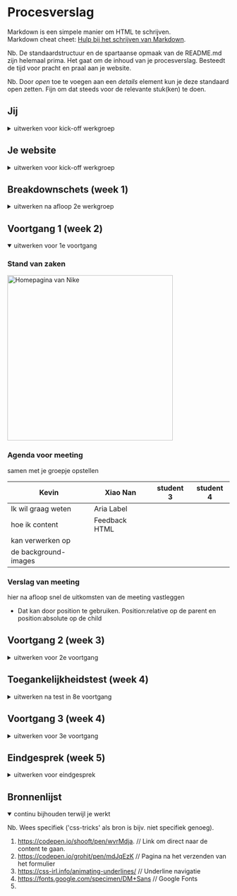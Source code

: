 # Procesverslag
Markdown is een simpele manier om HTML te schrijven.  
Markdown cheat cheet: [Hulp bij het schrijven van Markdown](https://github.com/adam-p/markdown-here/wiki/Markdown-Cheatsheet).

Nb. De standaardstructuur en de spartaanse opmaak van de README.md zijn helemaal prima. Het gaat om de inhoud van je procesverslag. Besteedt de tijd voor pracht en praal aan je website.

Nb. Door *open* toe te voegen aan een *details* element kun je deze standaard open zetten. Fijn om dat steeds voor de relevante stuk(ken) te doen.





## Jij


<details>
<summary>uitwerken voor kick-off werkgroep</summary>
### Auteur:
Kevin Speek
 
 
#### Je startniveau:
Ik denk zelf dat ik op de rode piste zit, omdat ik code ook weer niet onwijs lastig vind (de basis dan). Het is ook niet zo dat ik er onwijs goed in ben, maar als eenmaal bepaalde dingen lukken dan is het natuurlijk tof. 
 
 
#### Je focus:
Ik ga mezelf focussen op zowel responsive als de surface. Ik wil dat mijn website sowieso bruikbaar is op een telefoon en laptop. 
</details>


## Je website
<details>
<summary>uitwerken voor kick-off werkgroep</summary>
### Je opdracht:
https://www.nike.com/nl/

#### Screenshot(s) van de eerste pagina (small screen): 
hier de naam van de pagina  
Homepagina Nike 
<img src="images/Nike_home.jpeg" width="375px" alt="Homepagina van Nike">

#### Screenshot(s) van de tweede pagina (small screen):
hier de naam van de pagina  
Bestelpagina Nike
<img src="images/Nike_bestellingen.jpeg" width="375px" alt="Bestellingen pagina van Nike">

</details>


## Breakdownschets (week 1)

<details>
<summary>uitwerken na afloop 2e werkgroep</summary>

### de hele pagina: 
<img src="images/Nike_volledig_breakdown.png" width="375px" alt="Volledige breakdown Nike pagina.">

### dynamisch deel (bijv menu): 
<img src="images/Nike_menu_breakdown.png" width="375px" alt="Slider van aanbiedingen">


</details>




## Voortgang 1 (week 2)

<details open>
<summary>uitwerken voor 1e voortgang</summary>

### Stand van zaken
<img src="images/nike_pagina_screenshot.png" width="375px" alt="Homepagina van Nike">


### Agenda voor meeting
samen met je groepje opstellen

| Kevin              | Xiao Nan           | student 3    | student 4        |
| ---                | ---                | ---          | ---              |
|Ik wil graag weten  | Aria Label
|hoe ik content      | Feedback HTML
|kan verwerken op    |
|de background-images|



### Verslag van meeting
hier na afloop snel de uitkomsten van de meeting vastleggen

- Dat kan door position te gebruiken. Position:relative op de parent en position:absolute op de child

</details>



## Voortgang 2 (week 3)

<details>
<summary>uitwerken voor 2e voortgang</summary>

### Stand van zaken
Het maken van het hamburger menu verliep goed. De website responsive maken is wel nog een hele klus en daar zou ik eigenlijk nog meer over moeten leren. 
 
 <img src="images/screenshot_hamburger.png" width="375px" alt="breakdown van nog een dynamisch deel">
 
 

### Agenda voor meeting
samen met je groepje opstellen

| Kevin                        | Xiao Nan           | student 3    | student 4        |
| ---                          | ---                | ---          | ---              |
| Graag meekijken              | slider boven	      |
| naar het responsive          | randje foto	       |
| maken van de website.        | js + aanspreken    |
|                              |
| sections schalen niet mee    |
| nieuwe afbeelding bij        |
| desktop breakpoint           |
|                              |
| Scroll over doet het niet.   |
 
 


### Verslag van meeting
hier na afloop snel de uitkomsten van de meeting vastleggen

- Er is aan mij uitgelegd hoe je van afbeelding kan verwisselen bij een breakpoint. Dit doe je met een background-image. Ik heb dit toegepast op mijn website.
- Voor het responsive maken van de website heb ik gekeken naar de opdrachten uit de lessen.

</details>



## Toegankelijkheidstest (week 4)

<details>
<summary>uitwerken na test in 8e voortgang</summary>

### Bevindingen
Lijst met je bevindingen die in de test naar voren kwamen:
 - Er kan overal gekomen wordem d.m.v. tab, maar als je tabt aan het begin van de website en je opent het hamburger menu niet, dan tabt hij door het hamburger menu    i.p.v. gelijk naar de content. 
 - Hamburger menu klapt niet automatisch dicht als je aan het einde van de hamburger menu door tabt. 
 
 - Blur is moeilijk zichtbaar.
 - Met de vlekken bril was de content goed te zien.
 - De website is goed te gebruiken voor iemand met concentratieproblemen 
 - De webiste is goed te gebruiken voor mensen met een slechte motoriek. Al weet ik niet precies wat de bedoeling was, omdat je met twee vingers de website moest besturen, maar gewoon nog altijd met één vinger door de website kon gaan. 
 - De website wordt goed gelezen door de screenreader
 
**#### Tab naar de content.**
Hier korte omschrijving (met indien nodig een afbeelding)

Dit probleem kan ik oplossen door een a-element te maken die je direct naar de content brengt.
 
 <img src="images/directcontent.png" width="375px" alt="Screenshot van de oplossing">
 

**#### Hamburger klapt niet automatisch dicht aan het einde van het menu als je door tabt.** 
 
Het menu moet weten dat als er naar de content wordt door getabt, dat het automatisch moet sluiten. Hoe je dat kan regelen weet ik niet precies.

#### Blur is moeilijk leesbaar

Voor de problemen met blur is het denk ik goed om al het content heel erg te vergroten, zodat de gebruiker het beter kan zien.


#### Titel nog een bevinding. 
Hier korte omschrijving (met indien nodig een afbeelding)

Hier een omschrijving van hoe het opgelost kan worden (met indien nodig een afbeelding)

</details>




## Voortgang 3 (week 4)

<details>
<summary>uitwerken voor 3e voortgang</summary>

### Stand van zaken
hier dit ging goed & dit was lastig (neem ook screenshots op van delen van je website en code)



### Agenda voor meeting
samen met je groepje opstellen

| Kevin                      | Xiao Nan      | Bram    |
| ---                        | ---           | ---     |        
| De foto main foto          | JS            | @Media  |
 schaalde niet goed          | Foto          |         |
 mee en de tekst daaronder   |               |         | 
 ook niet                    |               |         |
| Overscroll-behavior        |               |         |
| ...                        | ...           | ...     |


### Verslag van meeting
hier na afloop snel de uitkomsten van de meeting vastleggen

- Het probleem met het meeschalen is opgelost tijdens de meeting
- De oversroll-behavior gaat Sanne nog voor mij uitzoeken

</details>





## Eindgesprek (week 5)

<details>
<summary>uitwerken voor eindgesprek</summary>

### Stand van zaken
Over het algemeen vind ik dat ik een mooie eindpresentatie heb neergezet. Ik heb zoveel mogelijk geprobeerd om het zelf allemaal uit te zoeken, maar bij bepaalde punten heb ik toch om hulp gevraagd. De lessen waren zeer informatief en hebben mij voor een groot deel geholpen om er een mooi eindresultaat van te maken. Door zelf te doen en te onderzoeken heb ik veel geleerd.

### Screenshot(s)

 <img src="images/nikemobiel.png" width="375px" alt="Nike mobiel">
 <img src="images/nikedesktop.png" width="1000x" alt="Nike desktop">
 <img src="images/nikebestellingenmb.png" width="375px" alt="Bestellingen mobiel">
 <img src="images/nikebestellingendk.png" width="1000px" alt="Bestellingen desktop">


</details>





## Bronnenlijst

<details open>
<summary>continu bijhouden terwijl je werkt</summary>

Nb. Wees specifiek ('css-tricks' als bron is bijv. niet specifiek genoeg).

1. https://codepen.io/shooft/pen/wvrMdja. // Link om direct naar de content te gaan.
2. https://codepen.io/grohit/pen/mdJqEzK  // Pagina na het verzenden van het formulier
3. https://css-irl.info/animating-underlines/ // Underline navigatie
4. https://fonts.google.com/specimen/DM+Sans // Google Fonts
5. 
</details>
